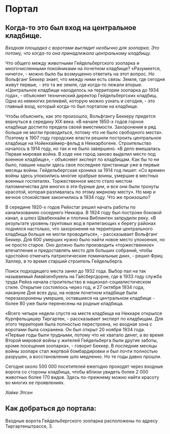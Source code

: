 # Портал

## Когда-то это был вход на центральное кладбище.

*Входная площадка с воротами выглядит необычно для зоопарка. Это потому, что когда-то она принадлежала центральному кладбищу.*

Что общего между животными Гейдельбергского зоопарка и многочисленными покойниками на почетном кладбище? «Разумеется, ничего», - можно было бы возмущенно ответить на этот вопрос. Но Вольфганг Беккер знает, что между ними есть связь: Земля, где сегодня живут первые, - это та же земля, где когда-то лежали вторые. «Центральное кладбище находилось на территории зоопарка до 1934 года», - объясняет технический директор Гейдельбергских кладбищ. Одна из немногих реликвий, которую можно узнать и сегодня, - это главный вход, который когда-то был порталом на кладбище.

Чтобы объяснить, как это произошло, Вольфгангу Беккеру придется вернуться в середину XIX века. «В начале 1850-х годов горное кладбище достигло предела своей вместимости. Захоронения в ряд больше не могли проводиться, потому что не было свободного места». Поэтому в 1907 году городские власти решили построить центральное кладбище на Нойенхаймер-фельд в Неккарбогене. Строительство началось в 1914 году, но так и не было завершено. «В дело вмешалась Первая мировая война. В ходе нее город заново выделил место под военное кладбище», - объясняет эксперт по кладбищам. Как бы то ни было, павшие нашли здесь свое последнее пристанище уже в первые месяцы войны. Гейдельбергская хроника за 1914 год пишет: «Со времен войны здесь упокоились многие храбрые воины, умершие в местных военных госпиталях. Торжественное место стало местом паломничества для многих в эти бурные дни, и все они были тронуты красотой, которая разливалась по этому мирному месту». Но мир и вечное спокойствие закончились в 1934 году. Что же произошло?

В середине 1920-х годов Рейхстаг решил начать работы по канализованию соседнего Неккара. В 1924 году был построен боковой канал, а шлюз Швабенхайм и плотина Виблинген запрудили реку. «В результате уровень грунтовых вод в прилегающих к берегу районах поднялся настолько, что захоронения на территории центрального кладбища больше не могли проводиться», - рассказывает Вольфганг Беккер. Для 600 умерших нужно было найти новое место упокоения, но не просто старое. Оно должно было производить «торжественное» впечатление и предоставлять место для больших собраний, чтобы «достойно отмечать патриотические поминальные дни», - решил Фриц Халлер, в то время старший строитель Гейдельберга.

Поиск подходящего места занял до 1932 года. Выбор пал на так называемый Амайзенбукель на Гайсбергдорне, где в 1933 году служба труда Рейха начала строительство в национал-социалистическом стиле. Открытие состоялось через год, и 27 октября 1934 года, накануне Дня всех душ, на новом почетном кладбище были перезахоронены умершие, оставшиеся на центральном кладбище - более 80 уже были перенесены на родные кладбища.

«Всего четыре недели спустя на месте кладбища на Неккаре открылся Курпфельцишер Тиргартен, - рассказывает эксперт по кладбищам. Для этого территория была полностью перестроена, но входная зона с воротами была сохранена. Он был открыт 20 ноября 1934 года. «Первые годы были трудными, потому что не хватало денег, а во время Второй мировой войны у жителей Гейдельберга были другие заботы, кроме посещения зоопарка», - говорит Беккер. В последние месяцы войны зоопарк стал жертвой бомбардировки и был почти полностью разрушен, а восстановление шло медленно. Но те годы давно прошли.

Сегодня около 500 000 посетителей ежегодно проходят через входные ворота со стороны кладбища, чтобы вблизи увидеть более 2 000 животных более 170 видов. Здесь по-прежнему можно найти красоту во многих ее проявлениях.

*Хайке Этсен*

## Как добраться до портала:

Входные ворота Гейдельбергского зоопарка расположены по адресу Тиргартенштрассе, 3. 
